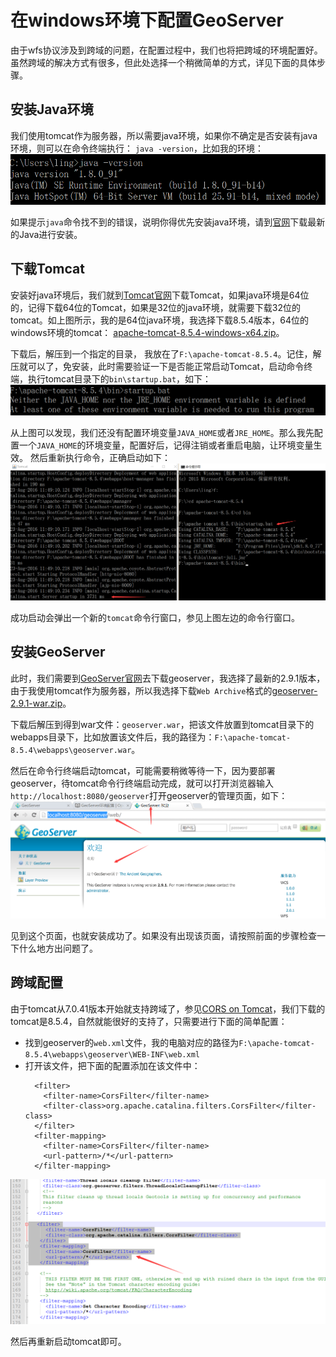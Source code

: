 # 在windows环境下配置GeoServer

由于wfs协议涉及到跨域的问题，在配置过程中，我们也将把跨域的环境配置好。虽然跨域的解决方式有很多，但此处选择一个稍微简单的方式，详见下面的具体步骤。

## 安装Java环境
我们使用tomcat作为服务器，所以需要java环境，如果你不确定是否安装有java环境，则可以在命令终端执行： `java -version`，比如我的环境：
![java-version](../img/java-version.png)

如果提示`java`命令找不到的错误，说明你得优先安装java环境，请到[官网](http://www.java.com/zh_CN/)下载最新的Java进行安装。
 
## 下载Tomcat
安装好java环境后，我们就到[Tomcat官网](http://tomcat.apache.org/)下载Tomcat，如果java环境是64位的，记得下载64位的Tomcat，如果是32位的java环境，就需要下载32位的tomcat。如上图所示，我的是64位java环境，我选择下载8.5.4版本，64位的windows环境的tomcat： [apache-tomcat-8.5.4-windows-x64.zip](https://mirrors.tuna.tsinghua.edu.cn/apache/tomcat/tomcat-8/v8.5.4/bin/apache-tomcat-8.5.4-windows-x64.zip)。

下载后，解压到一个指定的目录， 我放在了`F:\apache-tomcat-8.5.4`。记住，解压就可以了，免安装，此时需要验证一下是否能正常启动Tomcat，启动命令终端，执行tomcat目录下的`bin\startup.bat`，如下：
![tomcat-startup-fail](../img/tomcat-startup-fail.png)

从上图可以发现，我们还没有配置环境变量`JAVA_HOME`或者`JRE_HOME`。那么我先配置一个`JAVA_HOME`的环境变量，配置好后，记得注销或者重启电脑，让环境变量生效。 然后重新执行命令，正确启动如下：
![tomcat-startup-ok](../img/tomcat-startup-ok.png)

成功启动会弹出一个新的`tomcat`命令行窗口，参见上图左边的命令行窗口。

## 安装GeoServer
此时，我们需要到[GeoServer官网](http://geoserver.org/)去下载geoserver，我选择了最新的2.9.1版本，由于我使用tomcat作为服务器，所以我选择下载`Web Archive`格式的[geoserver-2.9.1-war.zip](https://sourceforge.net/projects/geoserver/files/GeoServer/2.9.1/geoserver-2.9.1-war.zip/download)。

下载后解压到得到war文件：`geoserver.war`，把该文件放置到tomcat目录下的webapps目录下，比如放置该文件后，我的路径为：`F:\apache-tomcat-8.5.4\webapps\geoserver.war`。

然后在命令行终端启动tomcat，可能需要稍微等待一下，因为要部署geoserver，待tomcat命令行终端启动完成，就可以打开浏览器输入`http://localhost:8080/geoserver`打开geoserver的管理页面，如下：
![geoserver-index](../img/geoserver-index.png)

见到这个页面，也就安装成功了。如果没有出现该页面，请按照前面的步骤检查一下什么地方出问题了。

## 跨域配置
由于tomcat从7.0.41版本开始就支持跨域了，参见[CORS on Tomcat](http://enable-cors.org/server_tomcat.html)，我们下载的tomcat是8.5.4，自然就能很好的支持了，只需要进行下面的简单配置：
* 找到geoserver的`web.xml`文件，我的电脑对应的路径为`F:\apache-tomcat-8.5.4\webapps\geoserver\WEB-INF\web.xml`
* 打开该文件，把下面的配置添加在该文件中：
  ```
    <filter>
	  <filter-name>CorsFilter</filter-name>
	  <filter-class>org.apache.catalina.filters.CorsFilter</filter-class>
	</filter>
	<filter-mapping>
	  <filter-name>CorsFilter</filter-name>
	  <url-pattern>/*</url-pattern>
	</filter-mapping>
  ```
  
![web-cross-config](../img/web-cross.png)

然后再重新启动tomcat即可。




